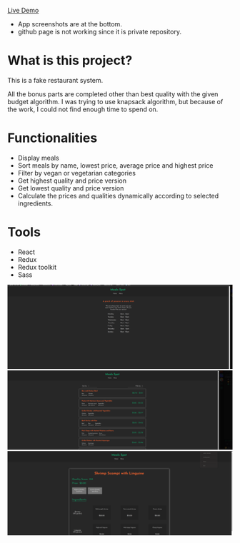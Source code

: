 <a href="https://gunesozdogan.github.io/gunesoktay-ozdogan-otsimo-frontend-task-2023/" name="demo">Live Demo</a>

-   App screenshots are at the bottom.
-   github page is not working since it is private repository.

# What is this project?

This is a fake restaurant system.

All the bonus parts are completed other than best quality with the given budget algorithm. I was trying to use knapsack algorithm, but because of the work, I could not find enough time to spend on.

# Functionalities

-   Display meals
-   Sort meals by name, lowest price, average price and highest price
-   Filter by vegan or vegetarian categories
-   Get highest quality and price version
-   Get lowest quality and price version
-   Calculate the prices and qualities dynamically according to selected ingredients.

# Tools

-   React
-   Redux
-   Redux toolkit
-   Sass

<img src="/src/img/ss1.png">
<img src="/src/img/ss2.png">
<img src="/src/img/ss3.png">

